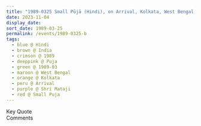 ```yaml
---
title: "1989-0325 Small Pūjā (Hindi), on Arrival, Kolkata, West Bengal, India"
date: 2023-11-04
display_date: 
sort_date: 1989-03-25
permalink: /events/1989-0325-b
tags:
  - blue @ Hindi
  - brown @ India
  - crimson @ 1989
  - deeppink @ Puja
  - green @ 1989-03
  - maroon @ West Bengal
  - orange @ Kolkata
  - peru @ Arrival
  - purple @ Shri Mataji
  - red @ Small Puja
---
```


<wave-list>
  <list-title color="green" width="75">Key Quote</list-title>
  <list-item color="BlanchedAlmond"  width="200"></list-item>
  <list-item color="Lavender"></list-item>
  <list-item color="BlanchedAlmond"></list-item>
</wave-list>

<br>

<wave-list>
  <list-title color="green" width="75">Comments</list-title>
  <list-item color="BlanchedAlmond"  width="200"></list-item>
  <list-item color="Lavender"></list-item>
  <list-item color="BlanchedAlmond"></list-item>
</wave-list>